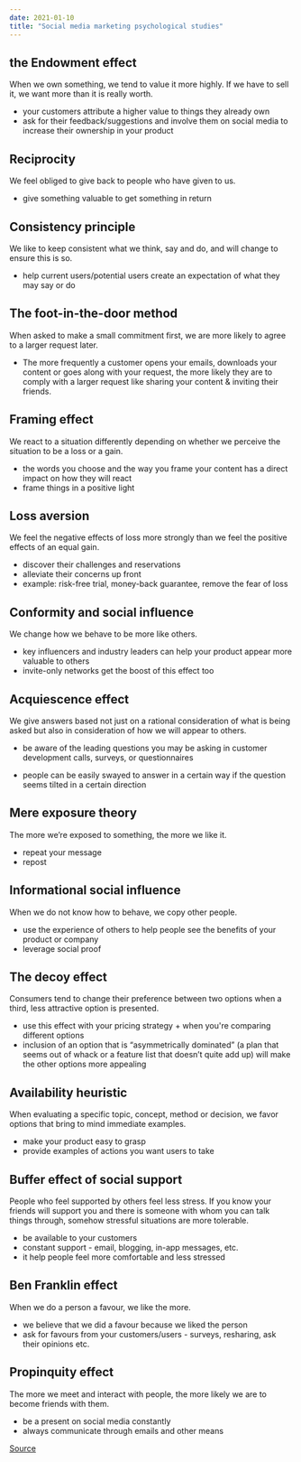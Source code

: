 ```yaml
---
date: 2021-01-10
title: "Social media marketing psychological studies"
---
```


## the Endowment effect

When we own something, we tend to value it more highly. If we have to sell it, we want more than it is really worth.

- your customers attribute a higher value to things they already own
- ask for their feedback/suggestions and involve them on social media to increase their ownership in your product

## Reciprocity

We feel obliged to give back to people who have given to us.

- give something valuable to get something in return

## Consistency principle

We like to keep consistent what we think, say and do, and will change to ensure this is so.

- help current users/potential users create an expectation of what they may say or do

## The foot-in-the-door method

When asked to make a small commitment first, we are more likely to agree to a larger request later.

- The more frequently a customer opens your emails, downloads your content or goes along with your request, the more likely they are to comply with a larger request like sharing your content & inviting their friends.

## Framing effect

We react to a situation differently depending on whether we perceive the situation to be a loss or a gain.

- the words you choose and the way you frame your content has a direct impact on how they will react
- frame things in a positive light

## Loss aversion

We feel the negative effects of loss more strongly than we feel the positive effects of an equal gain.

- discover their challenges and reservations
- alleviate their concerns up front
- example: risk-free trial, money-back guarantee, remove the fear of loss

## Conformity and social influence

We change how we behave to be more like others.

- key influencers and industry leaders can help your product appear more valuable to others
- invite-only networks get the boost of this effect too

## Acquiescence effect

We give answers based not just on a rational consideration of what is being asked but also in consideration of how we will appear to others.

- be aware of the leading questions you may be asking in customer development calls, surveys, or questionnaires

- people can be easily swayed to answer in a certain way if the question seems tilted in a certain direction

## Mere exposure theory

The more we’re exposed to something, the more we like it.

- repeat your message
- repost

## Informational social influence

When we do not know how to behave, we copy other people.

- use the experience of others to help people see the benefits of your product or company
- leverage social proof

## The decoy effect

Consumers tend to change their preference between two options when a third, less attractive option is presented.

- use this effect with your pricing strategy + when you're comparing different options
- inclusion of an option that is “asymmetrically dominated” (a plan that seems out of whack or a feature list that doesn’t quite add up) will make the other options more appealing

## Availability heuristic

When evaluating a specific topic, concept, method or decision, we favor options that bring to mind immediate examples.

- make your product easy to grasp
- provide examples of actions you want users to take

## Buffer effect of social support

People who feel supported by others feel less stress. If you know your friends will support you and there is someone with whom you can talk things through, somehow stressful situations are more tolerable.

- be available to your customers
- constant support - email, blogging, in-app messages, etc.
- it help people feel more comfortable and less stressed

## Ben Franklin effect

When we do a person a favour, we like the more.

- we believe that we did a favour because we liked the person
- ask for favours from your customers/users - surveys, resharing, ask their opinions etc.

## Propinquity effect

The more we meet and interact with people, the more likely we are to become friends with them.

- be a present on social media constantly
- always communicate through emails and other means

[Source](https://buffer.com/resources/psychological-studies-marketing/)